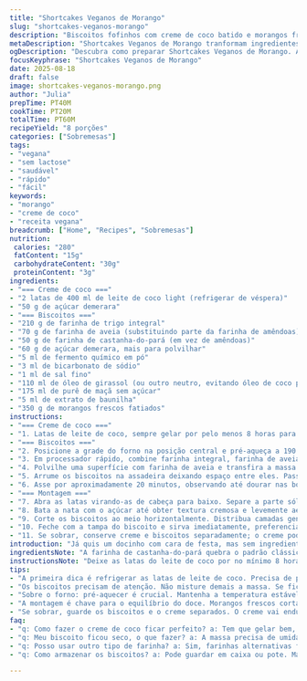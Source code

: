 ```yaml
---
title: "Shortcakes Veganos de Morango"
slug: "shortcakes-veganos-morango"
description: "Biscoitos fofinhos com creme de coco batido e morangos frescos, sem ingredientes de origem animal nem lactose. A massa tem toque de farinha de aveia para textura leve e farinha de amêndoas substituída por farinha de castanha-do-pará. O creme usa leite de coco com menos gordura e açúcar demerara, evitando excesso de doçura. A montagem traz contraste de texturas e frescor das frutas. Uma variação que exige atenção ao ponto da massa, dispensando ovos e laticínios, mantendo a leveza e sabor marcante dos morangos maduros. Técnica simples, ideal pra quem curte cozinha prática com toque gourmet."
metaDescription: "Shortcakes Veganos de Morango tranformam ingredientes simples em sabor puro e textura leve. Perfeitos para quem busca um doce sem culpa."
ogDescription: "Descubra como preparar Shortcakes Veganos de Morango. A combinação de morangos frescos com creme de coco é irresistível."
focusKeyphrase: "Shortcakes Veganos de Morango"
date: 2025-08-18
draft: false
image: shortcakes-veganos-morango.png
author: "Julia"
prepTime: PT40M
cookTime: PT20M
totalTime: PT60M
recipeYield: "8 porções"
categories: ["Sobremesas"]
tags:
- "vegana"
- "sem lactose"
- "saudável"
- "rápido"
- "fácil"
keywords:
- "morango"
- "creme de coco"
- "receita vegana"
breadcrumb: ["Home", "Recipes", "Sobremesas"]
nutrition: 
 calories: "280"
 fatContent: "15g"
 carbohydrateContent: "30g"
 proteinContent: "3g"
ingredients:
- "=== Creme de coco ==="
- "2 latas de 400 ml de leite de coco light (refrigerar de véspera)"
- "50 g de açúcar demerara"
- "=== Biscoitos ==="
- "210 g de farinha de trigo integral"
- "70 g de farinha de aveia (substituindo parte da farinha de amêndoas)"
- "50 g de farinha de castanha-do-pará (em vez de amêndoas)"
- "60 g de açúcar demerara, mais para polvilhar"
- "5 ml de fermento químico em pó"
- "3 ml de bicarbonato de sódio"
- "1 ml de sal fino"
- "110 ml de óleo de girassol (ou outro neutro, evitando óleo de coco por sabor forte)"
- "175 ml de purê de maçã sem açúcar"
- "5 ml de extrato de baunilha"
- "350 g de morangos frescos fatiados"
instructions:
- "=== Creme de coco ==="
- "1. Latas de leite de coco, sempre gelar por pelo menos 8 horas para firmar a gordura. Nada de sacudir antes! Refrigerar em pé e usar na sequência."
- "=== Biscoitos ==="
- "2. Posicione a grade do forno na posição central e pré-aqueça a 190 °C. Forre a assadeira com papel manteiga ou tapete de silicone - evita colar e queima."
- "3. Em processador rápido, combine farinha integral, farinha de aveia, farinha de castanha, açúcar, fermento, bicarbonato e sal. Misture até uniforme. Adicione óleo, purê de maçã e baunilha. Pulse em intervalos curtinhos até umedecer toda a farinha – deve formar uma massa macia, um pouco grudenta, não seca."
- "4. Polvilhe uma superfície com farinha de aveia e transfira a massa. Modele um retângulo com cerca de 4 cm de altura; corte em 8 quadrados iguais. Forme cada pedaço em bolinhas levemente achatadas, mexa o mínimo possível para não endurecer."
- "5. Arrume os biscoitos na assadeira deixando espaço entre eles. Passe um leve jato de água na superfície de cada um e cubra generosamente com açúcar demerara – isso ajuda a criar crosta brilhante e crocante."
- "6. Asse por aproximadamente 20 minutos, observando até dourar nas bordas e parte superior firme, sem rachaduras profundas. O som ao bater com dedo deve ser sutilmente oco. Retire e deixe esfriar completamente no forno desligado com a porta entreaberta para evitar choque térmico."
- "=== Montagem ==="
- "7. Abra as latas virando-as de cabeça para baixo. Separe a parte sólida do leite de coco (a nata) do líquido, guardando o líquido para outro uso, tipo smoothies."
- "8. Bata a nata com o açúcar até obter textura cremosa e levemente aerada, parecendo chantilly. Reserve na geladeira até o momento do uso para manter frescor e textura."
- "9. Corte os biscoitos ao meio horizontalmente. Distribua camadas generosas de morangos sobre a base. Por cima, coloque o creme de coco batido com colheradas abundantes - não economize, o contraste é chave."
- "10. Feche com a tampa do biscoito e sirva imediatamente, preferencialmente em temperatura ambiente para o sabor dos morangos se sobressair."
- "11. Se sobrar, conserve creme e biscoitos separadamente; o creme pode endurecer na geladeira, bata novamente antes de servir."
introduction: "Já quis um docinho com cara de festa, mas sem ingredientes de origem animal? Sou fã das combinações simples que não perdem a graça. Morango com creme de coco é clássica, só que arroz de gringo com farinha de amêndoas costuma sair caro e pesado demais. Foi aqui que inventei de substituir parte da farinha por aveia e castanha-do-pará; textura perfeita, sabor na medida. A doçura fica controlada pelo açúcar demerara, que evita melar a massa. O segredo está também no tempo no forno e na temperatura do leite de coco. Morangos frescos equilibram tudo com acidez e frescor. Testa meu jeito, você vira fã do bolinho que não pesa e ainda dá aquele gostinho de lembrança."
ingredientsNote: "A farinha de castanha-do-pará quebra o padrão clássico mas traz um sabor terroso que combina bem com o coco e o morango. Se não achar, pode usar farinha de castanha de caju ou até castanhas trituradas finamente. Prefira o açúcar demerara ao refinado para uma textura mais granulada que cria crosta no topo dos biscoitos. Purê de maçã não só adiciona umidade na massa como substitui o ovo, dando liga e maciez. Óleo de girassol é neutro e evita o aroma característico do óleo de coco; porém, quem curte o sabor pode usar o óleo de coco, só cuidado para não exagerar e ficar enjoativo. A baunilha é fundamental para equilibrar e dar aquele ar artesanal ao biscoito."
instructionsNote: "Deixe as latas do leite de coco por no mínimo 8 horas na geladeira; nada de tentar acelerar tremendo ou congelando, isso queimei em tentativas pasadas e o creme separou feio. Na massa, misture só o suficiente para que o óleo e o purê envolvam a farinha. Massa seca endurece o biscoito, massa muito úmida vira um pão. A dica é assistir a cor: quando o biscoito dourar levemente e criar superfície firme, já está na medida. Pincelar água na massa ajuda a grudar o açúcar e formar aquela crosta gostosa com textura. No frio, o creme de coco endurece rápido; mantenha gelado até uso, batendo pouco antes para recuperar leveza. Montar na hora é essencial para evitar que o biscoito umedeça e perca crocância."
tips:
- "A primeira dica é refrigerar as latas de leite de coco. Precisa de pelo menos 8 horas. Nada de apressar colocando no congelador. Isso pode separar o creme, deixando ruim para montar o prato. Refrigerar em pé é importante. A parte sólida do leite é o que vai fazer o creme."
- "Os biscoitos precisam de atenção. Não misture demais a massa. Se ficar seca, vai endurecer. Um truque é fazer bolinhas levemente achatadas em vez de mexer muito. Quer crocantes? Polvilhar açúcar demerara na superfície é uma boa. Ajuda a criar crosta ao assar. E não esqueça de deixar espaço entre os biscoitos na assadeira."
- "Sobre o forno: pré-aquecer é crucial. Mantenha a temperatura estável. Fique de olho. Quando as bordas começarem a dourar e a parte de cima estiver firme, é hora de tirar. Quer ajudar a esfriar? Deixe a porta entreaberta com os biscoitos lá dentro. Assim evita choque térmico que pode estragar a textura."
- "A montagem é chave para o equilíbrio do doce. Morangos frescos cortados dão a acidez ideal. Não economize no creme de coco. Ele precisa ser generoso para contrastar com os biscoitos. Sirva na hora. Assim garante a crocância. O biscoito absorve umidade se esperar muito."
- "Se sobrar, guarde os biscoitos e o creme separados. O creme vai endurecer na geladeira. Antes de servir, bata de novo para recuperar a leveza. Pode usar o que sobrou em smoothies. Aproveitar tudo é sempre bom. Olha só: a castanha-do-pará substitui bem a amêndoa se não achou. É prático."
faq:
- "q: Como fazer o creme de coco ficar perfeito? a: Tem que gelar bem, 8 horas. Use a parte sólida. Na hora de bater, não esquece de adicionar açúcar até ficar cremoso. Senão não vai funcionar."
- "q: Meu biscoito ficou seco, o que fazer? a: A massa precisa de umidade. Se secar, controlar a mistura. Assar o tempo certo. Olhar a cor é essencial. Dourou nas bordas, pode tirar."
- "q: Posso usar outro tipo de farinha? a: Sim, farinhas alternativas funcionam. Castanha de caju é uma boa opção. Mas não exagere no uso, pode afetar a textura final."
- "q: Como armazenar os biscoitos? a: Pode guardar em caixa ou pote. Mantenha o creme separado. Evita que tudo fique molhado. Assim cachorrinho crocante dura mais tempo. Para o creme, bater antes é fundamental."

---
```

